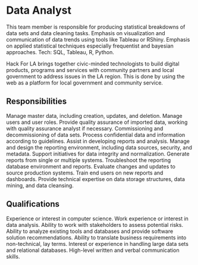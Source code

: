# Data Analyst
This team member is responsible for producing statistical breakdowns of data sets and data cleaning tasks. Emphasis on visualization and communication of data trends using tools like Tableau or RShiny. Emphasis on applied statistical techniques especially frequentist and bayesian approaches. Tech: SQL, Tableau, R, Python.

Hack For LA brings together civic-minded technologists to build digital products, programs and services with community partners and local government to address issues in the LA region. This is done by using the web as a platform for local government and community service.

## Responsibilities
Manage master data, including creation, updates, and deletion.
Manage users and user roles.
Provide quality assurance of imported data, working with quality assurance analyst if necessary.
Commissioning and decommissioning of data sets.
Process confidential data and information according to guidelines.
Assist in developing reports and analysis.
Manage and design the reporting environment, including data sources, security, and metadata.
Support initiatives for data integrity and normalization.
Generate reports from single or multiple systems.
Troubleshoot the reporting database environment and reports.
Evaluate changes and updates to source production systems.
Train end users on new reports and dashboards.
Provide technical expertise on data storage structures, data mining, and data cleansing.

## Qualifications
Experience or interest in computer science.
Work experience or interest in data analysis.
Ability to work with stakeholders to assess potential risks.
Ability to analyze existing tools and databases and provide software solution recommendations.
Ability to translate business requirements into non-technical, lay terms.
Interest or experience in handling large data sets and relational databases.
High-level written and verbal communication skills.
